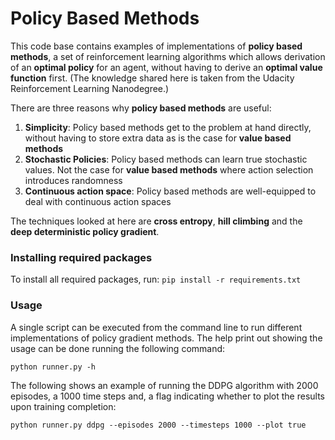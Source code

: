 # Policy Based Methods

This code base contains examples of implementations of **policy based methods**, a set of reinforcement learning algorithms
which allows derivation of an **optimal policy** for an agent, without having to derive an **optimal value function** first.
(The knowledge shared here is taken from the Udacity Reinforcement Learning Nanodegree.)

There are three reasons why **policy based methods** are useful:
1. **Simplicity**: Policy based methods get to the problem at hand directly, without having to store extra data as is the
   case for **value based methods**
1. **Stochastic Policies**: Policy based methods can learn true stochastic values. Not the case for **value based methods**
   where action selection introduces randomness
1. **Continuous action space**: Policy based methods are well-equipped to deal with continuous action spaces

The techniques looked at here are **cross entropy**, **hill climbing** and the **deep deterministic policy gradient**.

### Installing required packages
To install all required packages, run:
```pip install -r requirements.txt```

### Usage
A single script can be executed from the command line to run different implementations of policy gradient methods. The 
help print out showing the usage can be done running the following command:
```commandline
python runner.py -h
```
The following shows an example of running the DDPG algorithm with 2000 episodes, a 1000 time steps and, a flag indicating
whether to plot the results upon training completion:
```commandline
python runner.py ddpg --episodes 2000 --timesteps 1000 --plot true
```